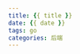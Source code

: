```yaml
---
title: {{ title }}
date: {{ date }}
tags: go
categories: 后端
---
```

<meta name="referrer" content="no-referrer"/>